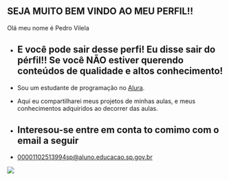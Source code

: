 ## SEJA MUITO BEM VINDO AO MEU PERFIL!!

Olá meu nome é Pedro Vilela

- ## E você pode sair desse perfi! Eu disse sair do pérfil!! Se você NÃO estiver querendo conteúdos de qualidade e altos conhecimento!
  
- Sou um estudante de programação no [Alura](https://www.alura.com.br).
  
- Aqui eu compartilharei meus projetos de minhas aulas, e meus conhecimentos adquiridos ao decorrer das aulas.
 
- ## Interesou-se entre em conta to comimo com o email a seguir
  
- 00001102513994sp@aluno.educacao.sp.gov.br


![](https://media1.tenor.com/m/GPTkU-tATyoAAAAC/seu-madruga-hi-guys.gif)

